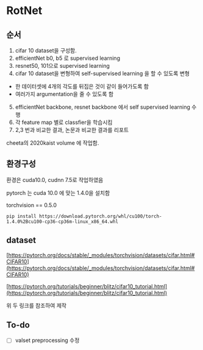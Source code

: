 # RotNet

## 순서

1. cifar 10 dataset을 구성함.
2. efficientNet b0, b5 로 supervised learning
3. resnet50, 101으로 supervised learning
4. cifar 10 dataset을 변형하여 self-supervised learning 을 할 수 있도록 변형
- 한 데이터셋에 4개의 각도를 뒤집은 것이 같이 들어가도록 함
- 여러가지 argumentation을 줄 수 있도록 함
5. efficientNet backbone, resnet backbone 에서 self supervised learning 수행
6. 각 feature map 별로 classfier을 학습시킴
7. 2,3 번과 비교한 결과, 논문과 비교한 결과를 리포트

cheeta의 2020kaist volume 에 작업함. 

## 환경구성

환경은 cuda10.0, cudnn 7.5로 작업하였음

pytorch 는 cuda 10.0 에 맞는 1.4.0을 설치함

torchvision == 0.5.0

    pip install https://download.pytorch.org/whl/cu100/torch-1.4.0%2Bcu100-cp36-cp36m-linux_x86_64.whl

## dataset

[https://pytorch.org/docs/stable/_modules/torchvision/datasets/cifar.html#CIFAR10](https://pytorch.org/docs/stable/_modules/torchvision/datasets/cifar.html#CIFAR10)

[https://pytorch.org/tutorials/beginner/blitz/cifar10_tutorial.html](https://pytorch.org/tutorials/beginner/blitz/cifar10_tutorial.html)

위 두 링크를 참조하여 제작

## To-do

- [ ]  valset preprocessing 수정